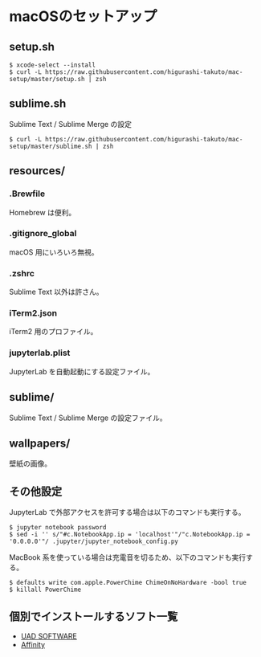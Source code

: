 # macOSのセットアップ
## setup.sh
```console
$ xcode-select --install
$ curl -L https://raw.githubusercontent.com/higurashi-takuto/mac-setup/master/setup.sh | zsh
```

## sublime.sh
Sublime Text / Sublime Merge の設定
```console
$ curl -L https://raw.githubusercontent.com/higurashi-takuto/mac-setup/master/sublime.sh | zsh
```

## resources/
### .Brewfile
Homebrew は便利。

### .gitignore_global
macOS 用にいろいろ無視。

### .zshrc
Sublime Text 以外は許さん。

### iTerm2.json
iTerm2 用のプロファイル。

### jupyterlab.plist
JupyterLab を自動起動にする設定ファイル。

## sublime/
Sublime Text / Sublime Merge の設定ファイル。

## wallpapers/
壁紙の画像。

## その他設定
JupyterLab で外部アクセスを許可する場合は以下のコマンドも実行する。
```console
$ jupyter notebook password
$ sed -i '' s/"#c.NotebookApp.ip = 'localhost'"/"c.NotebookApp.ip = '0.0.0.0'"/ .jupyter/jupyter_notebook_config.py
```

MacBook 系を使っている場合は充電音を切るため、以下のコマンドも実行する。
```console
$ defaults write com.apple.PowerChime ChimeOnNoHardware -bool true
$ killall PowerChime
```

## 個別でインストールするソフト一覧
- [UAD SOFTWARE](https://www.uaudio.jp/uad/downloads/)
- [Affinity](https://store.serif.com/ja-jp/account/downloads/)
